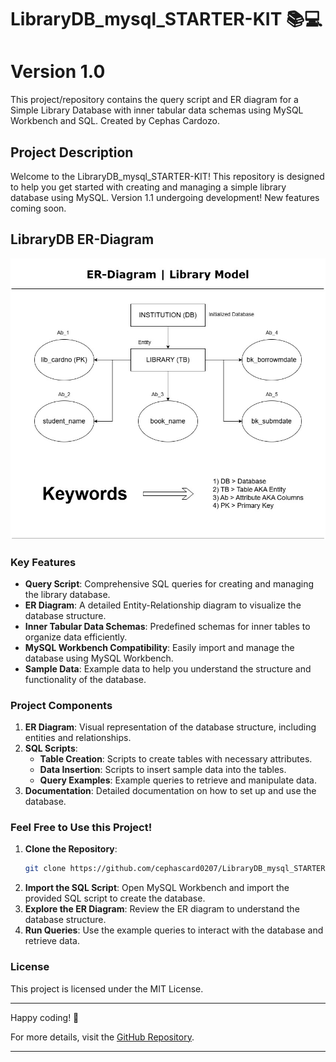 # LibraryDB_mysql_STARTER-KIT 📚💻
# Version 1.0
This project/repository contains the query script and ER diagram for a Simple Library Database with inner tabular data schemas using MySQL Workbench and SQL. Created by Cephas Cardozo.

## Project Description

Welcome to the LibraryDB_mysql_STARTER-KIT! This repository is designed to help you get started with creating and managing a simple library database using MySQL. Version 1.1 undergoing development! New features coming soon.

## LibraryDB ER-Diagram
<img src="https://github.com/cephascard0207/LibraryDB_mysql_STARTER-KIT/blob/main/librarydb_ER.jpg?raw=true"/>

### Key Features

- **Query Script**: Comprehensive SQL queries for creating and managing the library database.
- **ER Diagram**: A detailed Entity-Relationship diagram to visualize the database structure.
- **Inner Tabular Data Schemas**: Predefined schemas for inner tables to organize data efficiently.
- **MySQL Workbench Compatibility**: Easily import and manage the database using MySQL Workbench.
- **Sample Data**: Example data to help you understand the structure and functionality of the database.

### Project Components

1. **ER Diagram**: Visual representation of the database structure, including entities and relationships.
2. **SQL Scripts**: 
   - **Table Creation**: Scripts to create tables with necessary attributes.
   - **Data Insertion**: Scripts to insert sample data into the tables.
   - **Query Examples**: Example queries to retrieve and manipulate data.
3. **Documentation**: Detailed documentation on how to set up and use the database.

### Feel Free to Use this Project!

1. **Clone the Repository**:
   ```bash
   git clone https://github.com/cephascard0207/LibraryDB_mysql_STARTER-KIT.git
   ```
2. **Import the SQL Script**: Open MySQL Workbench and import the provided SQL script to create the database.
3. **Explore the ER Diagram**: Review the ER diagram to understand the database structure.
4. **Run Queries**: Use the example queries to interact with the database and retrieve data.


### License

This project is licensed under the MIT License.

---

Happy coding! 🚀

For more details, visit the [GitHub Repository](https://github.com/cephascard0207/LibraryDB_mysql_STARTER-KIT).

---
